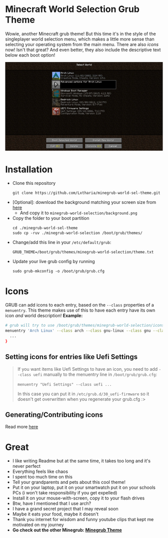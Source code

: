 # Minecraft World Selection Grub Theme
Wowie, another Minecraft grub theme! But this time it's in the style of the singleplayer world selection menu, which makes a little more sense than selecting your operating system from the main menu.
There are also *icons* now! Isn't that great? And even better, they also include the descriptive text below each boot option!

![Minegrub Preview Screenshot](assets/theme-preview.png)

# Installation

- Clone this repository
  ```
  git clone https://github.com/Lxtharia/minegrub-world-sel-theme.git
  ```
- [Optional]: download the background matching your screen size from [here](https://github.com/Lxtharia/minegrub-world-sel-theme/tree/c2b188a982a9ab1c092ee275e1ad1a643427d581/background-sizes)
  - And copy it to `minegrub-world-selection/background.png`
- Copy the folder to your boot partition
  ```
  cd ./minegrub-world-sel-theme
  sudo cp -ruv ./minegrub-world-selection /boot/grub/themes/
  ```
- Change/add this line in your `/etc/default/grub`:
  ```
  GRUB_THEME=/boot/grub/themes/minegrub-world-selection/theme.txt
  ```
- Update your live grub config by running
  ```
  sudo grub-mkconfig -o /boot/grub/grub.cfg
  ```


# Icons

GRUB can add icons to each entry, based on the `--class` properties of a `menuentry`.
This theme makes use of this to have each entry have its own icon _and_ world description!
**Example:**
```bash
# grub will try to use /boot/grub/themes/minegrub-world-selection/icons/arch.png as the icon and falls back on  gnu-linux.png,  gnu.png  and  os.png
menuentry 'Arch Linux' --class arch --class gnu-linux --class gnu --class os $menuentry_id_option 'gnulinux-simple-somefunnyuuid' {
  ...
}
```

## Setting icons for entries like Uefi Settings

> If you want items like Uefi Settings to have an icon, you need to add `--class uefi` manually to the menuentry line in `/boot/grub/grub.cfg`:
>
>  `menuentry "Uefi Settings" --class uefi ...`
>
> In this case you can put it in `/etc/grub.d/30_uefi-firmware` so it doesn't get overwritten when you regenerate your grub.cfg :>

## Generating/Contributing icons

Read more [here](icon-generator/README.md)

# Great

- I like writing Readme but at the same time, it takes too long and it's never perfect
- Everything feels like chaos
- I spent too much time on this
- Tell your grandparents and pets about this cool theme!
- Put it on your laptop, put it on your smartwatch put it on your schools PCs (i won't take responsibility if you get expelled)
- Install it on your mouse-with-screen, copy it to your flash drives
- Btw, have I mentioned that I use arch?
- I have a grand secret project that I may reveal soon
- Maybe it eats your food, maybe it doesn't
- Thank you internet for wisdom and funny youtube clips that kept me motivated on my journey
- **Go check out the other Minegrub: [Minegrub Theme](https://github.com/Lxtharia/minegrub-theme)**


